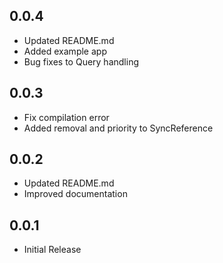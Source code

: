 ## 0.0.4

* Updated README.md
* Added example app
* Bug fixes to Query handling

## 0.0.3

* Fix compilation error
* Added removal and priority to SyncReference

## 0.0.2

* Updated README.md
* Improved documentation

## 0.0.1

* Initial Release
